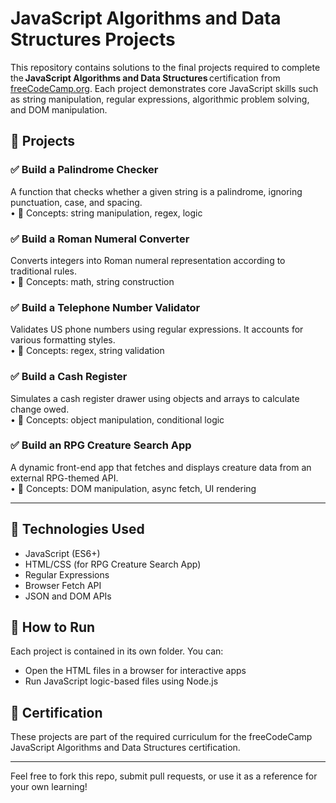 # JavaScript Algorithms and Data Structures Projects

This repository contains solutions to the final projects required to complete the **JavaScript Algorithms and Data Structures** certification from [freeCodeCamp.org](https://www.freecodecamp.org/). Each project demonstrates core JavaScript skills such as string manipulation, regular expressions, algorithmic problem solving, and DOM manipulation.

## 🧩 Projects

### ✅ Build a Palindrome Checker  
A function that checks whether a given string is a palindrome, ignoring punctuation, case, and spacing.  
• 🧠 Concepts: string manipulation, regex, logic

### ✅ Build a Roman Numeral Converter  
Converts integers into Roman numeral representation according to traditional rules.  
• 🧠 Concepts: math, string construction

### ✅ Build a Telephone Number Validator  
Validates US phone numbers using regular expressions. It accounts for various formatting styles.  
• 🧠 Concepts: regex, string validation

### ✅ Build a Cash Register  
Simulates a cash register drawer using objects and arrays to calculate change owed.  
• 🧠 Concepts: object manipulation, conditional logic

### ✅ Build an RPG Creature Search App  
A dynamic front-end app that fetches and displays creature data from an external RPG-themed API.  
• 🧠 Concepts: DOM manipulation, async fetch, UI rendering

---

## 🔧 Technologies Used
- JavaScript (ES6+)
- HTML/CSS (for RPG Creature Search App)
- Regular Expressions
- Browser Fetch API
- JSON and DOM APIs

## 🚀 How to Run
Each project is contained in its own folder. You can:
- Open the HTML files in a browser for interactive apps
- Run JavaScript logic-based files using Node.js

## 📜 Certification
These projects are part of the required curriculum for the freeCodeCamp JavaScript Algorithms and Data Structures certification.

---

Feel free to fork this repo, submit pull requests, or use it as a reference for your own learning!
